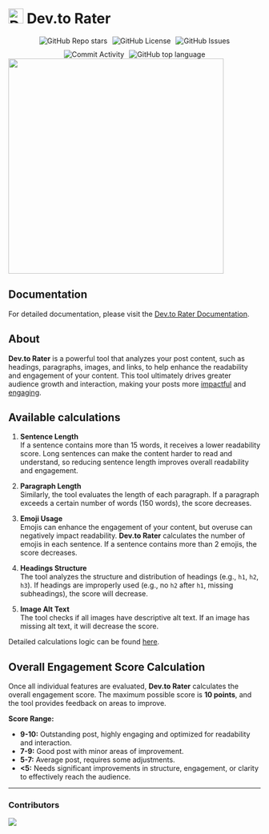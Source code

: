 # <img src="https://github.com/user-attachments/assets/1713e555-fcf3-43fe-acd7-36b52dd6d546" alt="Dev.to Rater" height="30"/> Dev.to Rater 

<div style="display: flex; justify-content: center; gap: 10px; flex-wrap: wrap;">
<img src="https://img.shields.io/github/stars/perisicnikola37/dev-to-post-rater" alt="GitHub Repo stars" />
<img src="https://img.shields.io/github/license/perisicnikola37/dev-to-post-rater" alt="GitHub License" />
<img src="https://img.shields.io/github/issues/perisicnikola37/dev-to-post-rater" alt="GitHub Issues" />
<img src="https://img.shields.io/github/commit-activity/m/perisicnikola37/dev-to-post-rater" alt="Commit Activity" />
<img alt="GitHub top language" src="https://img.shields.io/github/languages/top/perisicnikola37/dev-to-rater">
</div>

<a href="https://dev-to-rater.xyz" target="_blank">
<img height="430px" src="https://i.postimg.cc/V6fXnGLR/screencapture-localhost-5173-2025-01-28-08-21-29-1.png" />
</a>

## Documentation

For detailed documentation, please visit the [Dev.to Rater Documentation](https://docs.dev-to-rater.xyz).

## About

**Dev.to Rater** is a powerful tool that analyzes your post content, such as headings, paragraphs, images, and links, to help enhance the readability and engagement of your content. This tool ultimately drives greater audience growth and interaction, making your posts more <ins>impactful</ins> and <ins>engaging</ins>.

## Available calculations

1. **Sentence Length**  
   If a sentence contains more than 15 words, it receives a lower readability score. Long sentences can make the content harder to read and understand, so reducing sentence length improves overall readability and engagement.

2. **Paragraph Length**  
   Similarly, the tool evaluates the length of each paragraph. If a paragraph exceeds a certain number of words (150 words), the score decreases.

3. **Emoji Usage**  
   Emojis can enhance the engagement of your content, but overuse can negatively impact readability. **Dev.to Rater** calculates the number of emojis in each sentence. If a sentence contains more than 2 emojis, the score decreases.

4. **Headings Structure**  
   The tool analyzes the structure and distribution of headings (e.g., `h1`, `h2`, `h3`). If headings are improperly used (e.g., no `h2` after `h1`, missing subheadings), the score will decrease.

5. **Image Alt Text**  
   The tool checks if all images have descriptive alt text. If an image has missing alt text, it will decrease the score.

Detailed calculations logic can be found [here](https://docs.dev-to-rater.xyz/versions/v2/api-reference/introduction).

## Overall Engagement Score Calculation

Once all individual features are evaluated, **Dev.to Rater** calculates the overall engagement score. The maximum possible score is **10 points**, and the tool provides feedback on areas to improve.

**Score Range:**

- **9-10:** Outstanding post, highly engaging and optimized for readability and interaction.
- **7-9:** Good post with minor areas of improvement.
- **5-7:** Average post, requires some adjustments.
- **<5:** Needs significant improvements in structure, engagement, or clarity to effectively reach the audience.

<hr/>

### Contributors

<a href="https://github.com/perisicnikola37/dev-to-rater/graphs/contributors">
  <img src="https://contrib.rocks/image?repo=perisicnikola37/dev-to-rater" />
</a>
